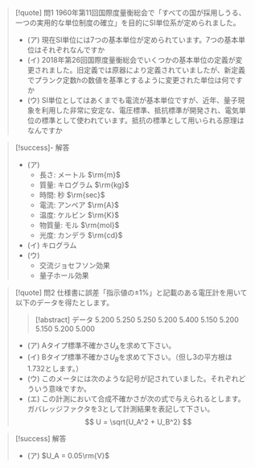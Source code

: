 > [!quote] 問1
> 1960年第11回国際度量衡総会で「すべての国が採用しうる、一つの実用的な単位制度の確立」を目的にSI単位系が定められました。
> - (ア) 現在SI単位には7つの基本単位が定められています。7つの基本単位はそれぞれなんですか
> - (イ) 2018年第26回国際度量衡総会でいくつかの基本単位の定義が変更されました。旧定義では原器により定義されていましたが、新定義でプランク定数$h$の数値を基準とするように変更された単位は何ですか
> - (ウ) SI単位としてはあくまでも電流が基本単位ですが、近年、量子現象を利用した非常に安定な、電圧標準、抵抗標準が開発され、電気単位の標準として使われています。抵抗の標準として用いられる原理はなんですか

> [!success]- 解答
> - (ア)
>    - 長さ: メートル $\rm{m}$
>    - 質量: キログラム $\rm{kg}$
>    - 時間: 秒 $\rm{sec}$
>    - 電流: アンペア $\rm{A}$
>    - 温度: ケルビン $\rm{K}$
>    - 物質量: モル $\rm{mol}$
>    - 光度: カンデラ $\rm{cd}$
> - (イ) キログラム
> - (ウ)
>    - 交流ジョセフソン効果
>    - 量子ホール効果

> [!quote] 問2
> 仕様書に誤差「指示値の$\pm1\%$」と記載のある電圧計を用いて以下のデータを得たとします。
> > [!abstract] データ
> > 5.200 5.250 5.250 5.200 5.400 5.150 5.200 5.150 5.200 5.000
> - (ア) Aタイプ標準不確かさ$U_A$を求めて下さい。
> - (イ) Bタイプ標準不確かさ$U_B$を求めて下さい。（但し3の平方根は1.732とします。）
> - (ウ) このメータには次のような記号が記されていました。それぞれどういう意味ですか。
> - (エ) この計測において合成不確かさが次の式で与えられるとします。ガバレッジファクタを3として計測結果を表記して下さい。
> $$
>     U = \sqrt{U_A^2 + U_B^2}
> $$

> [!success] 解答
> - (ア) $U_A = 0.05\rm{V}$